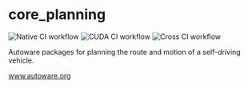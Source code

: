 # core_planning

![Native CI workflow](https://github.com/Autoware-AI/core_planning/workflows/Native%20CI%20workflow/badge.svg) ![CUDA CI workflow](https://github.com/Autoware-AI/core_planning/workflows/CUDA%20CI%20workflow/badge.svg) ![Cross CI workflow](https://github.com/Autoware-AI/core_planning/workflows/Cross%20CI%20workflow/badge.svg)

Autoware packages for planning the route and motion of a self-driving vehicle.

www.autoware.org
